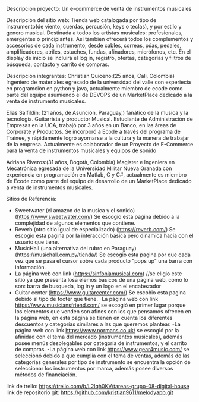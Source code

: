 Descripcion proyecto:
Un e-commerce de venta de instrumentos musicales

Descripción del sitio web: Tienda web catalogada por tipo de instrumento(de viento, cuerdas, percusión, keys o teclas), y por estilo y genero musical. Destinada a todos los artistas musicales: profesionales, emergentes o principiantes. Así tambien ofrecerá todos los complementos y accesorios de cada instrumento, desde cables, correas, púas, pedales, amplificadores, atriles, estuches, fundas, afinadores, micrófonos, etc. En el display de inicio se incluirá el log in, registro, ofertas, categorías y filtros de búsqueda, contacto y carrito de compras.

Descripción integrantes:
Christian Quiceno:(25 años, Cali, Colombia) Ingeniero de materiales egresado de la universidad del valle con experiecia en programciòn en python y java, actualmente miembro de ecode como parte del equipo asumiendo el de DEVOPS de un MarketPlace dedicado a la venta de instrumento musicales.

Elias Saifildin: (21 años, de Asunción, Paraguay,) fanático de la musica y la tecnología. Guitarrista y productor Musical. Estudiante de Administración de Empresas en la UCA, trabajó por 3 años en un Banco, en las áreas de Corporate y Productos. Se incorporó a Ecode a través del programa de Trainee, y rápidamente logró ayornarse a la cultura y la manera de trabajar de la empresa. Actualmente es colaborador de un Proyecto de E-Commerce para la venta de instrumentos musicales y equipos de sonido

Adriana Riveros:(31 años, Bogotà, Colombia) Magister e Ingeniera en Mecatrónica egresada de la Universidad Militar Nueva Granada con experiencia en programación en Matlab, C y C#, actualmente es miembro de Ecode como parte del equipo de desarrollo de un MarketPlace dedicado a venta de instrumentos musicales.

Sitios de Referencia:

- Sweetwater (el amazon de la musica y el sonido) (https://www.sweetwater.com/) Se escogio esta pagina debido a la complejidad de algunos elementos que contiene.
- Reverb (otro sitio igual de especializado) (https://reverb.com/) Se escogio esta pagina por la interacción básica pero dinamica hacía con el usuario que tiene.
- MusicHall (una alternativa del rubro en Paraguay)(https://musichall.com.py/tienda/) Se escogio esta pagina por que cada vez que se pasa el cursor sobre cada producto "pops up" una barra con información.
- La página web con link (https://sinfoniamusical.com) //se eligio este sitio ya que presenta losa elemos basicos de una pagina web, como lo son: barra de busqueda, log in y un logo en el encabezador
- Guitar center (https://www.guitarcenter.com/) Se escohio esta pagina debido al tipo de footer que tiene.
  -La página web con link https://www.musiciansfriend.com/ se escogió en primer lugar porque los elementos que venden son afines con los que pensamos ofrecen en la página web, en esta página se tienen en cuenta los diferentes descuentos y categorías similares a las que queremos plantear.
  -La página web con link https://www.normans.co.uk/ se escogió por la afinidad con el tema del mercado (instrumentos musicales), además posee menús desplegables por categoría de instrumentos, y el carrito de compras.
  -La página web con link https://www.gear4music.com/ se seleccionó debido a que cumplía con el tema de ventas, además de las categorías generales por tipo de instrumento se encuentra la opción de seleccionar los instrumentos por marca, además posee diversos métodos de financiación.

link de trello: https://trello.com/b/L2lqh0KV/tareas-grupo-08-digital-house
link de repositorio git: https://github.com/kristian9611/melodyapp.git
